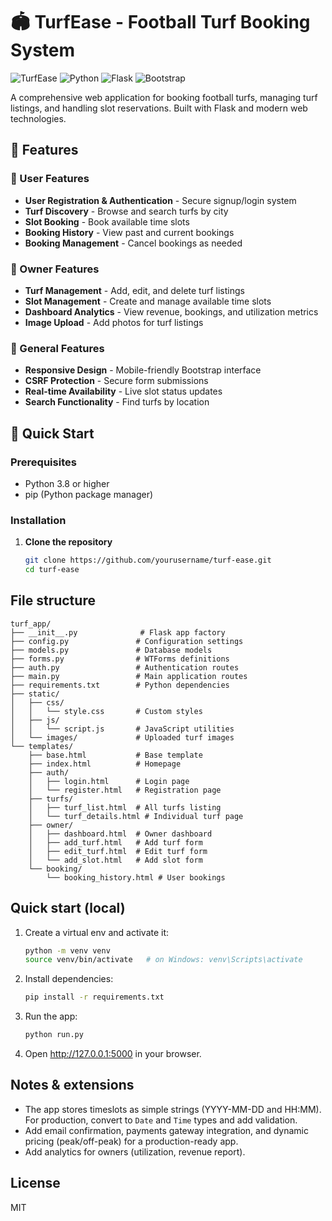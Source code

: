 # 🏟️ TurfEase - Football Turf Booking System

![TurfEase](https://img.shields.io/badge/TurfEase-Football%20Turf%20Booking-brightgreen)
![Python](https://img.shields.io/badge/Python-3.8%2B-blue)
![Flask](https://img.shields.io/badge/Flask-2.3.3-lightgrey)
![Bootstrap](https://img.shields.io/badge/Bootstrap-5.3.2-purple)

A comprehensive web application for booking football turfs, managing turf listings, and handling slot reservations. Built with Flask and modern web technologies.

## 🌟 Features

### 👥 User Features
- **User Registration & Authentication** - Secure signup/login system
- **Turf Discovery** - Browse and search turfs by city
- **Slot Booking** - Book available time slots
- **Booking History** - View past and current bookings
- **Booking Management** - Cancel bookings as needed

### 🏢 Owner Features
- **Turf Management** - Add, edit, and delete turf listings
- **Slot Management** - Create and manage available time slots
- **Dashboard Analytics** - View revenue, bookings, and utilization metrics
- **Image Upload** - Add photos for turf listings

### 🎯 General Features
- **Responsive Design** - Mobile-friendly Bootstrap interface
- **CSRF Protection** - Secure form submissions
- **Real-time Availability** - Live slot status updates
- **Search Functionality** - Find turfs by location

## 🚀 Quick Start

### Prerequisites
- Python 3.8 or higher
- pip (Python package manager)

### Installation

1. **Clone the repository**
   ```bash
   git clone https://github.com/yourusername/turf-ease.git
   cd turf-ease

## File structure
```
turf_app/
├── __init__.py              # Flask app factory
├── config.py               # Configuration settings
├── models.py               # Database models
├── forms.py                # WTForms definitions
├── auth.py                 # Authentication routes
├── main.py                 # Main application routes
├── requirements.txt        # Python dependencies
├── static/
│   ├── css/
│   │   └── style.css       # Custom styles
│   ├── js/
│   │   └── script.js       # JavaScript utilities
│   └── images/             # Uploaded turf images
└── templates/
    ├── base.html           # Base template
    ├── index.html          # Homepage
    ├── auth/
    │   ├── login.html      # Login page
    │   └── register.html   # Registration page
    ├── turfs/
    │   ├── turf_list.html  # All turfs listing
    │   └── turf_details.html # Individual turf page
    ├── owner/
    │   ├── dashboard.html  # Owner dashboard
    │   ├── add_turf.html   # Add turf form
    │   ├── edit_turf.html  # Edit turf form
    │   └── add_slot.html   # Add slot form
    └── booking/
        └── booking_history.html # User bookings
```

## Quick start (local)
1. Create a virtual env and activate it:
   ```bash
   python -m venv venv
   source venv/bin/activate   # on Windows: venv\Scripts\activate
   ```
2. Install dependencies:
   ```bash
   pip install -r requirements.txt
   ```
3. Run the app:
   ```bash
   python run.py
   ```
4. Open http://127.0.0.1:5000 in your browser.

## Notes & extensions
- The app stores timeslots as simple strings (YYYY-MM-DD and HH:MM). For production, convert to `Date` and `Time` types and add validation.
- Add email confirmation, payments gateway integration, and dynamic pricing (peak/off-peak) for a production-ready app.
- Add analytics for owners (utilization, revenue report).

## License
MIT
